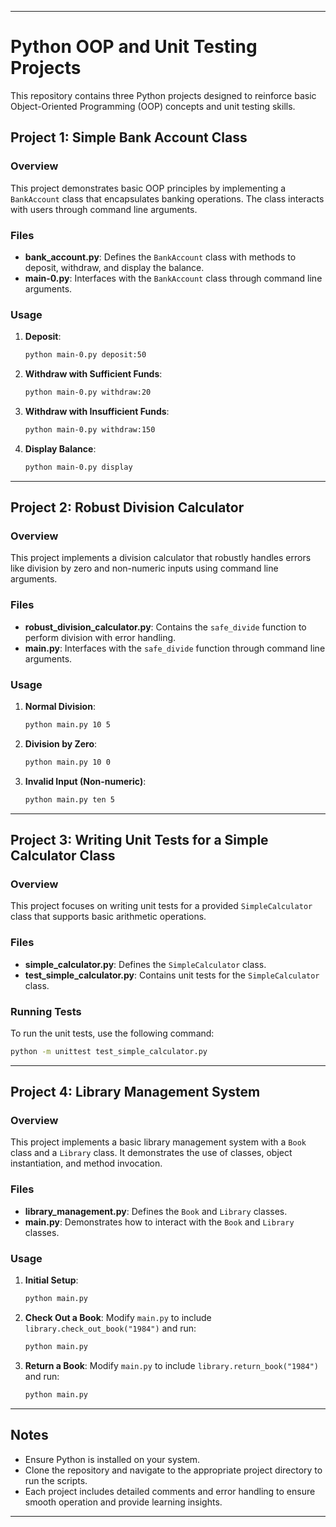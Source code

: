 
---

# Python OOP and Unit Testing Projects

This repository contains three Python projects designed to reinforce basic Object-Oriented Programming (OOP) concepts and unit testing skills.

## Project 1: Simple Bank Account Class

### Overview

This project demonstrates basic OOP principles by implementing a `BankAccount` class that encapsulates banking operations. The class interacts with users through command line arguments.

### Files

- **bank_account.py**: Defines the `BankAccount` class with methods to deposit, withdraw, and display the balance.
- **main-0.py**: Interfaces with the `BankAccount` class through command line arguments.

### Usage

1. **Deposit**:
   ```sh
   python main-0.py deposit:50
   ```

2. **Withdraw with Sufficient Funds**:
   ```sh
   python main-0.py withdraw:20
   ```

3. **Withdraw with Insufficient Funds**:
   ```sh
   python main-0.py withdraw:150
   ```

4. **Display Balance**:
   ```sh
   python main-0.py display
   ```

---

## Project 2: Robust Division Calculator

### Overview

This project implements a division calculator that robustly handles errors like division by zero and non-numeric inputs using command line arguments.

### Files

- **robust_division_calculator.py**: Contains the `safe_divide` function to perform division with error handling.
- **main.py**: Interfaces with the `safe_divide` function through command line arguments.

### Usage

1. **Normal Division**:
   ```sh
   python main.py 10 5
   ```

2. **Division by Zero**:
   ```sh
   python main.py 10 0
   ```

3. **Invalid Input (Non-numeric)**:
   ```sh
   python main.py ten 5
   ```

---

## Project 3: Writing Unit Tests for a Simple Calculator Class

### Overview

This project focuses on writing unit tests for a provided `SimpleCalculator` class that supports basic arithmetic operations.

### Files

- **simple_calculator.py**: Defines the `SimpleCalculator` class.
- **test_simple_calculator.py**: Contains unit tests for the `SimpleCalculator` class.

### Running Tests

To run the unit tests, use the following command:
```sh
python -m unittest test_simple_calculator.py
```

---

## Project 4: Library Management System

### Overview

This project implements a basic library management system with a `Book` class and a `Library` class. It demonstrates the use of classes, object instantiation, and method invocation.

### Files

- **library_management.py**: Defines the `Book` and `Library` classes.
- **main.py**: Demonstrates how to interact with the `Book` and `Library` classes.

### Usage

1. **Initial Setup**:
   ```sh
   python main.py
   ```

2. **Check Out a Book**:
   Modify `main.py` to include `library.check_out_book("1984")` and run:
   ```sh
   python main.py
   ```

3. **Return a Book**:
   Modify `main.py` to include `library.return_book("1984")` and run:
   ```sh
   python main.py
   ```

---

## Notes

- Ensure Python is installed on your system.
- Clone the repository and navigate to the appropriate project directory to run the scripts.
- Each project includes detailed comments and error handling to ensure smooth operation and provide learning insights.

---



